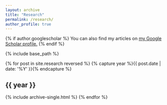 ```yaml
---
layout: archive
title: "Research"
permalink: /research/
author_profile: true
---
```


{% if author.googlescholar %}
  You can also find my articles on <u><a href="{{author.googlescholar}}">my Google Scholar profile</a>.</u>
{% endif %}

{% include base_path %}

{% for post in site.research reversed %}
  {% capture year %}{{ post.date | date: '%Y' }}{% endcapture %}
  <h2 id="{{ year | slugify }}" class="archive__subtitle">{{ year }}</h2>
  {% include archive-single.html %}
{% endfor %}
